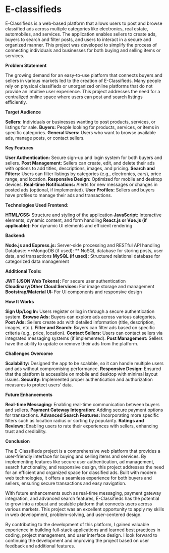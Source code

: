 # E-classifieds

E-Classifieds is a web-based platform that allows users to post and browse classified ads across multiple categories like electronics, real estate, automobiles, and services. The application enables sellers to create ads, buyers to search and filter posts, and users to interact in a secure and organized manner. This project was developed to simplify the process of connecting individuals and businesses for both buying and selling items or services.

**Problem Statement**

The growing demand for an easy-to-use platform that connects buyers and sellers in various markets led to the creation of E-Classifieds. Many people rely on physical classifieds or unorganized online platforms that do not provide an intuitive user experience. This project addresses the need for a centralized online space where users can post and search listings efficiently.

**Target Audience**

**Sellers:** Individuals or businesses wanting to post products, services, or listings for sale.
**Buyers:** People looking for products, services, or items in specific categories.
**General Users:** Users who want to browse available ads, manage posts, or contact sellers.

**Key Features**

**User Authentication:** Secure sign-up and login system for both buyers and sellers. 
**Post Management:** Sellers can create, edit, and delete their ads with options to add titles, descriptions, images, and pricing.
**Search and Filters:** Users can filter listings by categories (e.g., electronics, cars), price range, and location.
**Responsive Design:** Optimized for mobile and desktop devices.
**Real-time Notifications:** Alerts for new messages or changes in posted ads (optional, if implemented).
**User Profiles:** Sellers and buyers have profiles to manage their ads and transactions.

**Technologies Used
Frontend:**

**HTML/CSS:** Structure and styling of the application
**JavaScript:** Interactive elements, dynamic content, and form handling
**React.js or Vue.js (if applicable):** For dynamic UI elements and efficient rendering

**Backend:**

**Node.js and Express.js:** Server-side processing and RESTful API handling
Database:
**MongoDB (if used): ** NoSQL database for storing posts, user data, and transactions
**MySQL (if used):** Structured relational database for categorized data management

**Additional Tools:**

**JWT (JSON Web Tokens):** For secure user authentication
**Cloudinary/Other Cloud Services:** For image storage and management
**Bootstrap/Material UI:** For UI components and responsive design

**How It Works**

**Sign Up/Log In:** Users register or log in through a secure authentication system.
**Browse Ads:** Buyers can explore ads across various categories.
**Post Ads:** Sellers create ads with detailed information (title, description, images, etc.).
**Filter and Search:** Buyers can filter ads based on specific criteria (e.g., price, location).
**Contact Sellers:** Users can contact sellers via integrated messaging systems (if implemented).
**Post Management:** Sellers have the ability to update or remove their ads from the platform.

**Challenges Overcome**

**Scalability:** Designed the app to be scalable, so it can handle multiple users and ads without compromising performance.
**Responsive Design:** Ensured that the platform is accessible on mobile and desktop with minimal layout issues.
**Security:** Implemented proper authentication and authorization measures to protect users' data.

**Future Enhancements**

**Real-time Messaging:** Enabling real-time communication between buyers and sellers.
**Payment Gateway Integration:** Adding secure payment options for transactions.
**Advanced Search Features:** Incorporating more specific filters such as location radius or sorting by popularity.
**Ratings and Reviews:** Enabling users to rate their experiences with sellers, enhancing trust and credibility.

**Conclusion**

The E-Classifieds project is a comprehensive web platform that provides a user-friendly interface for buying and selling items and services. By implementing features like secure user authentication, ad management, search functionality, and responsive design, this project addresses the need for an efficient and organized space for classified ads. Built with modern web technologies, it offers a seamless experience for both buyers and sellers, ensuring secure transactions and easy navigation.

With future enhancements such as real-time messaging, payment gateway integration, and advanced search features, E-Classifieds has the potential to grow into a robust and scalable platform that connects users across various markets. This project was an excellent opportunity to apply my skills in web development, problem-solving, and user-centered design.

By contributing to the development of this platform, I gained valuable experience in building full-stack applications and learned best practices in coding, project management, and user interface design. I look forward to continuing the development and improving the project based on user feedback and additional features.

